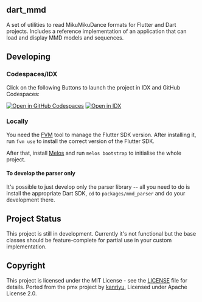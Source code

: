 ## dart_mmd

A set of utilities to read MikuMikuDance formats for Flutter and Dart projects. Includes a reference implementation of an application that can load and display MMD models and sequences.

## Developing

### Codespaces/IDX

Click on the following Buttons to launch the project in IDX and GitHub Codespaces:



[![Open in GitHub Codespaces](https://github.com/codespaces/badge.svg)](https://codespaces.new/sr229/dart_mmd) [![Open in IDX](https://cdn.idx.dev/btn/open_dark_32.svg)](https://idx.google.com/import?url=https%3A%2F%2Fgithub.com%2Fsr229%2Fdart_mmd)

### Locally

You need the [FVM](https://fvm.app/) tool to manage the Flutter SDK version. After installing it, run `fvm use` to install the correct version of the Flutter SDK.

After that, install [Melos](https://melos.invertase.dev/getting-started) and run `melos bootstrap` to initialise the whole project.

#### To develop the parser only

It's possible to just develop only the parser library -- all you need to do is install the appropriate Dart SDK, `cd` to `packages/mmd_parser` and do your development there.

## Project Status

This project is still in development. Currently it's not functional but the base classes should be feature-complete for partial use
in your custom implementation.

## Copyright

This project is licensed under the MIT License - see the [LICENSE](LICENSE) file for details. Ported from the pmx project by [kanriyu](https://github.com/kanryu/pmx), Licensed under Apache License 2.0.